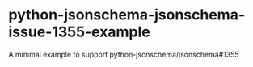 # python-jsonschema-jsonschema-issue-1355-example
A minimal example to support python-jsonschema/jsonschema#1355
